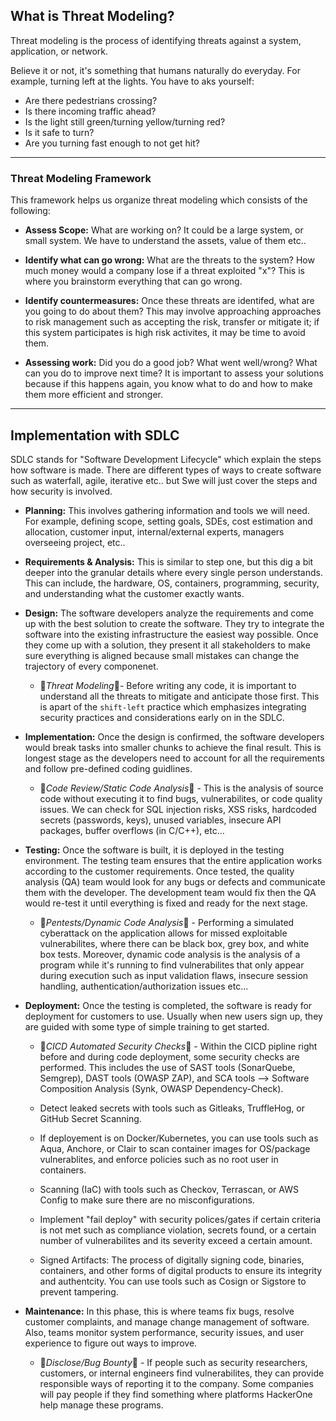 ## What is Threat Modeling? 

Threat modeling is the process of identifying threats against a system, application, or network. 

Believe it or not, it's something that humans naturally do everyday. For example, turning left at the lights. You have to aks yourself: 
- Are there pedestrians crossing? 
- Is there incoming traffic ahead? 
- Is the light still green/turning yellow/turning red? 
- Is it safe to turn? 
- Are you turning fast enough to not get hit? 

<hr>

### Threat Modeling Framework

This framework helps us organize threat modeling which consists of the following:

- <b>Assess Scope:</b> What are working on? It could be a large system, or small system. We have to understand the assets, value of them etc..

- <b>Identify what can go wrong:</b> What are the threats to the system? How much money would a company lose if a threat exploited "x"? This is where you brainstorm everything that can go wrong. 

- <b>Identify countermeasures:</b> Once these threats are identifed, what are you going to do about them? This may involve approaching approaches to risk management such as accepting the risk, transfer or mitigate it; if this system participates is high risk activites, it may be time to avoid them. 

- <b>Assessing work:</b> Did you do a good job? What went well/wrong? What can you do to improve next time? It is important to assess your solutions because if this happens again, you know what to do and how to make them more efficient and stronger. 

<hr>

## Implementation with SDLC

SDLC stands for "Software Development Lifecycle" which explain the steps how software is made. There are different types of ways to create software such as waterfall, agile, iterative etc.. but Swe will just cover the steps and how security is involved. 

- <b>Planning:</b> This involves gathering information and tools we will need. For example, defining scope, setting goals, SDEs, cost estimation and allocation, customer input, internal/external experts, managers overseeing project, etc.. 

- <b>Requirements & Analysis:</b> This is similar to step one, but this dig a bit deeper into the granular details where every single person understands. This can include, the hardware, OS, containers, programming, security, and understanding what the customer exactly wants. 

- <b>Design:</b> The software developers analyze the requirements and come up with the best solution to create the software. They try to integrate the software into the existing infrastructure the easiest way possible. Once they come up with a solution, they present it all stakeholders to make sure everything is aligned because small mistakes can change the trajectory of every componenet. 

    - 🚨*Threat Modeling*🚨- Before writing any code, it is important to understand all the threats to mitigate and anticipate those first. This is apart of the `shift-left` practice which emphasizes integrating security practices and considerations early on in the SDLC. 

- <b>Implementation:</b> Once the design is confirmed, the software developers would break tasks into smaller chunks to achieve the final result. This is longest stage as the developers need to account for all the requirements and follow pre-defined coding guidlines. 

    - 🚨*Code Review/Static Code Analysis*🚨 - This is the analysis of source code without executing it to find bugs, vulnerabilites, or code quality issues. We can check for SQL injection risks, XSS risks, hardcoded secrets (passwords, keys), unused variables, insecure API packages, buffer overflows (in C/C++), etc... 

- <b>Testing:</b> Once the software is built, it is deployed in the testing environment. The testing team ensures that the entire application works according to the customer requirements. Once tested, the quality analysis (QA) team would look for any bugs or defects and communicate them with the developer. The development team would fix then the QA would re-test it until everything is fixed and ready for the next stage. 

    - 🚨*Pentests/Dynamic Code Analysis*🚨 - Performing a simulated cyberattack on the application allows for missed exploitable vulnerabilites, where there can be black box, grey box, and white box tests. Moreover, dynamic code analysis is the analysis of a program while it's running to find vulnerabilites that only appear during execution such as input validation flaws, insecure session handling, authentication/authorization issues etc...  

- <b>Deployment:</b> Once the testing is completed, the software is ready for deployment for customers to use. Usually when new users sign up, they are guided with some type of simple training to get started. 

    - 🚨*CICD Automated Security Checks*🚨 - Within the CICD pipline right before and during code deployment, some security checks are performed. This includes the use of SAST tools (SonarQuebe, Semgrep), DAST tools (OWASP ZAP), and SCA tools --> Software Composition Analysis (Synk, OWASP Dependency-Check). 

    - Detect leaked secrets with tools such as Gitleaks, TruffleHog, or GitHub Secret Scanning. 

    - If deployement is on Docker/Kubernetes, you can use tools such as Aqua, Anchore, or Clair to scan container images for OS/package vulnerablites, and enforce policies such as no root user in containers. 

    - Scanning (IaC) with tools such as Checkov, Terrascan, or AWS Config to make sure there are no misconfigurations. 

    - Implement "fail deploy" with security polices/gates if certain criteria is not met such as compliance violation, secrets found, or a certain number of vulnerabilites and its severity exceed a certain amount. 

    - Signed Artifacts: The process of digitally signing code, binaries, containers, and other forms of digital products to ensure its integrity and authentcity. You can use tools such as Cosign or Sigstore to prevent tampering. 

- <b>Maintenance:</b> In this phase, this is where teams fix bugs, resolve customer complaints, and manage change management of software. Also, teams monitor system performance, security issues, and user experience to figure out ways to improve. 

    - 🚨*Disclose/Bug Bounty*🚨 - If people such as security researchers, customers, or internal engineers find vulnerabilites, they can provide responsible ways of reporting it to the company. Some companies will pay people if they find something where platforms HackerOne help manage these programs. 
    



